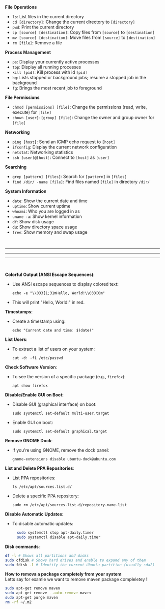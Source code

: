 

**File Operations**
- `ls`: List files in the current directory
- `cd [directory]`: Change the current directory to `[directory]`
- `pwd`: Print the current directory
- `cp [source] [destination]`: Copy files from `[source]` to `[destination]`
- `mv [source] [destination]`: Move files from `[source]` to `[destination]`
- `rm [file]`: Remove a file

**Process Management**
- `ps`: Display your currently active processes
- `top`: Display all running processes
- `kill [pid]`: Kill process with id `[pid]`
- `bg`: Lists stopped or background jobs; resume a stopped job in the background
- `fg`: Brings the most recent job to foreground

**File Permissions**
- `chmod [permissions] [file]`: Change the permissions (read, write, execute) for `[file]`
- `chown [user]:[group] [file]`: Change the owner and group owner for `[file]`

**Networking**
- `ping [host]`: Send an ICMP echo request to `[host]`
- `ifconfig`: Display the current network configuration
- `netstat`: Networking statistics
- `ssh [user]@[host]`: Connect to `[host]` as `[user]`

**Searching**
- `grep [pattern] [files]`: Search for `[pattern]` in `[files]`
- `find /dir/ -name [file]`: Find files named `[file]` in directory `/dir/`

**System Information**
- `date`: Show the current date and time
- `uptime`: Show current uptime
- `whoami`: Who you are logged in as
- `uname -a`: Show kernel information
- `df`: Show disk usage
- `du`: Show directory space usage
- `free`: Show memory and swap usage  


&nbsp;  

---
---
---  

&nbsp;


**Colorful Output (ANSI Escape Sequences)**:
   - Use ANSI escape sequences to display colored text:
     ```
     echo -e "\\033[1;31mHello, World!\\033[0m"
     ```
   - This will print "Hello, World!" in red.

**Timestamps**:
   - Create a timestamp using:
     ```
     echo "Current date and time: $(date)"
     ```

**List Users**:
   - To extract a list of users on your system:
     ```
     cut -d: -f1 /etc/passwd
     ```

**Check Software Version**:
   - To see the version of a specific package (e.g., `firefox`):
     ```
     apt show firefox
     ```

**Disable/Enable GUI on Boot**:
   - Disable GUI (graphical interface) on boot:
     ```
     sudo systemctl set-default multi-user.target
     ```
   - Enable GUI on boot:
     ```
     sudo systemctl set-default graphical.target
     ```

**Remove GNOME Dock**:
   - If you're using GNOME, remove the dock panel:
     ```
     gnome-extensions disable ubuntu-dock@ubuntu.com
     ```

**List and Delete PPA Repositories**:
   - List PPA repositories:
     ```
     ls /etc/apt/sources.list.d/
     ```
   - Delete a specific PPA repository:
     ```
     sudo rm /etc/apt/sources.list.d/repository-name.list
     ```

**Disable Automatic Updates**:  
-   To disable automatic updates:  

    ``` bash
      sudo systemctl stop apt-daily.timer  
      sudo systemctl disable apt-daily.timer
    ```

**Disk commands**:  
``` bash
df -l # Shows all partitions and disks
sudo cfdisk # Shows hard drives and enable to expand any of them
sudo fdisk -l # Identify the current Ubuntu partition (usually sda2)

```

**How to remova a package completely from your system**  
Letts say for examle we want to remove maven package compleletey !
``` bash    
sudo apt-get remove maven
sudo apt-get remove --auto-remove maven
sudo apt-get purge maven
rm -rf ~/.m2




```